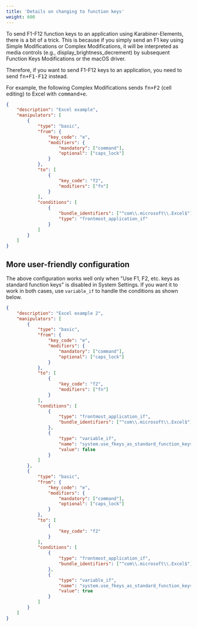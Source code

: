 ```yaml
---
title: 'Details on changing to function keys'
weight: 600
---
```


To send F1-F12 function keys to an application using Karabiner-Elements, there is a bit of a trick.
This is because if you simply send an F1 key using Simple Modifications or Complex Modifications,
it will be interpreted as media controls (e.g., display_brightness_decrement) by subsequent Function Keys Modifications or the macOS driver.

Therefore, if you want to send F1-F12 keys to an application, you need to send <kbd>fn+F1-F12</kbd> instead.

For example, the following Complex Modifications sends <kbd>fn+F2</kbd> (cell editing) to Excel with <kbd>command+e</kbd>.

```json
{
    "description": "Excel example",
    "manipulators": [
        {
            "type": "basic",
            "from": {
                "key_code": "e",
                "modifiers": {
                    "mandatory": ["command"],
                    "optional": ["caps_lock"]
                }
            },
            "to": [
                {
                    "key_code": "f2",
                    "modifiers": ["fn"]
                }
            ],
            "conditions": [
                {
                    "bundle_identifiers": ["^com\\.microsoft\\.Excel$"],
                    "type": "frontmost_application_if"
                }
            ]
        }
    ]
}
```

## More user-friendly configuration

The above configuration works well only when "Use F1, F2, etc. keys as standard function keys" is disabled in System Settings.
If you want it to work in both cases, use `variable_if` to handle the conditions as shown below.

```json
{
    "description": "Excel example 2",
    "manipulators": [
        {
            "type": "basic",
            "from": {
                "key_code": "e",
                "modifiers": {
                    "mandatory": ["command"],
                    "optional": ["caps_lock"]
                }
            },
            "to": [
                {
                    "key_code": "f2",
                    "modifiers": ["fn"]
                }
            ],
            "conditions": [
                {
                    "type": "frontmost_application_if",
                    "bundle_identifiers": ["^com\\.microsoft\\.Excel$"]
                },
                {
                    "type": "variable_if",
                    "name": "system.use_fkeys_as_standard_function_keys",
                    "value": false
                }
            ]
        },
        {
            "type": "basic",
            "from": {
                "key_code": "e",
                "modifiers": {
                    "mandatory": ["command"],
                    "optional": ["caps_lock"]
                }
            },
            "to": [
                {
                    "key_code": "f2"
                }
            ],
            "conditions": [
                {
                    "type": "frontmost_application_if",
                    "bundle_identifiers": ["^com\\.microsoft\\.Excel$"]
                },
                {
                    "type": "variable_if",
                    "name": "system.use_fkeys_as_standard_function_keys",
                    "value": true
                }
            ]
        }
    ]
}
```
